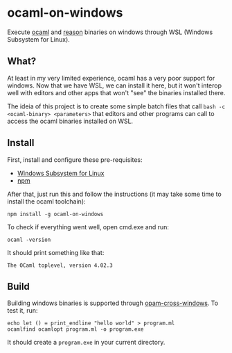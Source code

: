 # ocaml-on-windows

Execute [ocaml](http://ocaml.org/) and [reason](https://reasonml.github.io/) binaries on windows through WSL (Windows Subsystem for Linux).

## What?

At least in my very limited experience, ocaml has a very poor support for windows. Now that we have WSL, we can install it here, but it won't interop well with editors and other apps that won't "see" the binaries installed there.

The ideia of this project is to create some simple batch files that call `bash -c <ocaml-binary> <parameters>` that editors and other programs can call to access the ocaml binaries installed on WSL.

## Install

First, install and configure these pre-requisites:

* [Windows Subsystem for Linux](https://msdn.microsoft.com/en-us/commandline/wsl/install_guide)
* [npm](https://www.npmjs.com/)

After that, just run this and follow the instructions (it may take some time to install the ocaml toolchain):

```
npm install -g ocaml-on-windows
```

To check if everything went well, open cmd.exe and run:

```
ocaml -version
```

It should print something like that:

```
The OCaml toplevel, version 4.02.3
```

## Build

Building windows binaries is supported through [opam-cross-windows](https://github.com/whitequark/opam-cross-windows). To test it, run:

```
echo let () = print_endline "hello world" > program.ml
ocamlfind ocamlopt program.ml -o program.exe
```

It should create a `program.exe` in your current directory.
